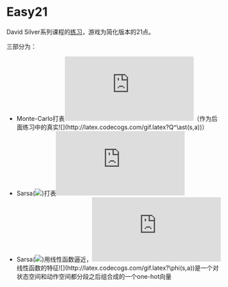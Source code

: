 # Easy21
David Silver系列课程的[练习](www0.cs.ucl.ac.uk/staff/d.silver/web/Teaching_files/Easy21-Johannes.pdf)，游戏为简化版本的21点。

三部分为：

- Monte-Carlo打表![](http://latex.codecogs.com/gif.latex?Q(s,a))（作为后面练习中的真实![](http://latex.codecogs.com/gif.latex?Q^\ast(s,a))）
- Sarsa(![](http://latex.codecogs.com/gif.latex?\lambda ))打表![](http://latex.codecogs.com/gif.latex?Q(s,a))
- Sarsa(![](http://latex.codecogs.com/gif.latex?\lambda ))用线性函数逼近，![](http://latex.codecogs.com/gif.latex?Q(s,a))线性函数的特征![](http://latex.codecogs.com/gif.latex?\phi(s,a))是一个对状态空间和动作空间都分段之后组合成的一个one-hot向量

